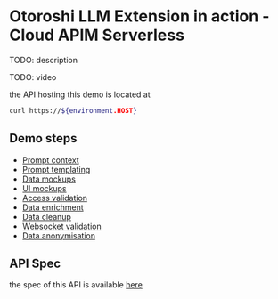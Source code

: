 # Otoroshi LLM Extension in action - Cloud APIM Serverless

TODO: description

TODO: video

the API hosting this demo is located at

```sh
curl https://${environment.HOST}
```

## Demo steps

- [Prompt context](/docs/demo-1-prompt-context.html)
- [Prompt templating](/docs/demo-2-prompt-templating.html)
- [Data mockups](/docs/demo-3-mock.html)
- [UI mockups](/docs/demo-4-ui-mock.html)               
- [Access validation](/docs/demo-5-access-validation.html)                            
- [Data enrichment](/docs/demo-6-data-enrichment.html)                             
- [Data cleanup](/docs/demo-7-data-cleanup.html)                           
- [Websocket validation](/docs/demo-8-websocket-messages-validation.html)                       
- [Data anonymisation](/docs/demo-9-gdpr.html)

## API Spec

the spec of this API is available [here](/docs/api-ref)